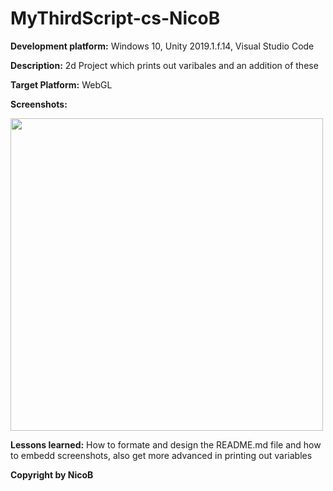 # MyThirdScript-cs-NicoB
**Development platform:** Windows 10, Unity 2019.1.f.14, Visual Studio Code

**Description:** 2d Project which prints out varibales and an addition of these 

**Target Platform:** WebGL

**Screenshots:**

<div>
<img src = "./Screenshots/home-pic-playmode-mythirdscript-addnumbers-cs-console-NicoB" width = "500">
</div> 

**Lessons learned:** How to formate and design the README.md file and how to embedd screenshots, also get more advanced in printing out variables

**Copyright by NicoB**